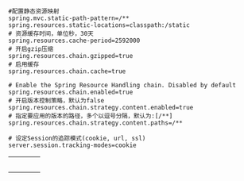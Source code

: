 ```
#配置静态资源映射
spring.mvc.static-path-pattern=/**
spring.resources.static-locations=classpath:/static
# 资源缓存时间，单位秒，30天
spring.resources.cache-period=2592000 
# 开启gzip压缩
spring.resources.chain.gzipped=true 
# 启用缓存
spring.resources.chain.cache=true

# Enable the Spring Resource Handling chain. Disabled by default
spring.resources.chain.enabled=true
# 开启版本控制策略，默认为false
spring.resources.chain.strategy.content.enabled=true
# 指定要应用的版本的路径，多个以逗号分隔，默认为:[/**]
spring.resources.chain.strategy.content.paths=/**

# 设定Session的追踪模式(cookie, url, ssl)
server.session.tracking-modes=cookie
```

|      |      |      |      |
| ---- | ---- | ---- | ---- |
|      |      |      |      |
|      |      |      |      |
|      |      |      |      |
|      |      |      |      |
|      |      |      |      |
